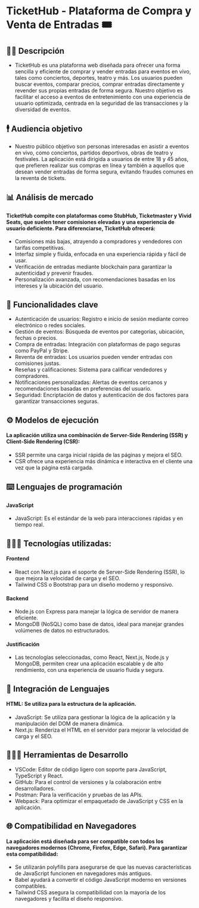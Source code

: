 # TicketHub - Plataforma de Compra y Venta de Entradas 🎟️

## ✍🏻 Descripción
* TicketHub es una plataforma web diseñada para ofrecer una forma sencilla y eficiente de comprar y vender entradas para eventos en vivo, tales como conciertos, deportes, teatro y más. Los usuarios pueden buscar eventos, comparar precios, comprar entradas directamente y revender sus propias entradas de forma segura. Nuestro objetivo es facilitar el acceso a eventos de entretenimiento con una experiencia de usuario optimizada, centrada en la seguridad de las transacciones y la diversidad de eventos.

## 🕴️ Audiencia objetivo
* Nuestro público objetivo son personas interesadas en asistir a eventos en vivo, como conciertos, partidos deportivos, obras de teatro y festivales. La aplicación está dirigida a usuarios de entre 18 y 45 años, que prefieren realizar sus compras en línea y también a aquellos que desean vender entradas de forma segura, evitando fraudes comunes en la reventa de tickets.

## 📊 Análisis de mercado
#### TicketHub compite con plataformas como StubHub, Ticketmaster y Vivid Seats, que suelen tener comisiones elevadas y una experiencia de usuario deficiente. Para diferenciarse, TicketHub ofrecerá:
* Comisiones más bajas, atrayendo a compradores y vendedores con tarifas competitivas.
* Interfaz simple y fluida, enfocada en una experiencia rápida y fácil de usar.
* Verificación de entradas mediante blockchain para garantizar la autenticidad y prevenir fraudes.
* Personalización avanzada, con recomendaciones basadas en los intereses y la ubicación del usuario.

## 📄 Funcionalidades clave
* Autenticación de usuarios: Registro e inicio de sesión mediante correo electrónico o redes sociales.
* Gestión de eventos: Búsqueda de eventos por categorías, ubicación, fechas o precios.
* Compra de entradas: Integración con plataformas de pago seguras como PayPal y Stripe.
* Reventa de entradas: Los usuarios pueden vender entradas con comisiones justas.
* Reseñas y calificaciones: Sistema para calificar vendedores y compradores.
* Notificaciones personalizadas: Alertas de eventos cercanos y recomendaciones basadas en preferencias del usuario.
* Seguridad: Encriptación de datos y autenticación de dos factores para garantizar transacciones seguras.

## ⚙️ Modelos de ejecución
#### La aplicación utiliza una combinación de Server-Side Rendering (SSR) y Client-Side Rendering (CSR):
* SSR permite una carga inicial rápida de las páginas y mejora el SEO.
* CSR ofrece una experiencia más dinámica e interactiva en el cliente una vez que la página está cargada.

## ⌨️ Lenguajes de programación
#### JavaScript
* JavaScript: Es el estándar de la web para interacciones rápidas y en tiempo real.

## 🧑🏻‍💻 Tecnologías utilizadas:
#### Frontend
* React con Next.js para el soporte de Server-Side Rendering (SSR), lo que mejora la velocidad de carga y el SEO.
* Tailwind CSS o Bootstrap para un diseño moderno y responsivo.

#### Backend
* Node.js con Express para manejar la lógica de servidor de manera eficiente.
* MongoDB (NoSQL) como base de datos, ideal para manejar grandes volúmenes de datos no estructurados.

#### Justificación
* Las tecnologías seleccionadas, como React, Next.js, Node.js y MongoDB, permiten crear una aplicación escalable y de alto rendimiento, con una experiencia de usuario fluida y segura.

## 📄 Integración de Lenguajes
#### HTML: Se utiliza para la estructura de la aplicación.
* JavaScript: Se utiliza para gestionar la lógica de la aplicación y la manipulación del DOM de manera dinámica.
* Next.js: Renderiza el HTML en el servidor para mejorar la velocidad de carga y el SEO.

## 🧑🏿‍💻 Herramientas de Desarrollo
* VSCode: Editor de código ligero con soporte para JavaScript, TypeScript y React.
* GitHub: Para el control de versiones y la colaboración entre desarrolladores.
* Postman: Para la verificación y pruebas de las APIs.
* Webpack: Para optimizar el empaquetado de JavaScript y CSS en la aplicación.

## 🌐 Compatibilidad en Navegadores
#### La aplicación está diseñada para ser compatible con todos los navegadores modernos (Chrome, Firefox, Edge, Safari). Para garantizar esta compatibilidad:
* Se utilizarán polyfills para asegurarse de que las nuevas características de JavaScript funcionen en navegadores más antiguos.
* Babel ayudará a convertir el código JavaScript moderno en versiones compatibles.
* Tailwind CSS asegura la compatibilidad con la mayoría de los navegadores y facilita el diseño responsivo.
